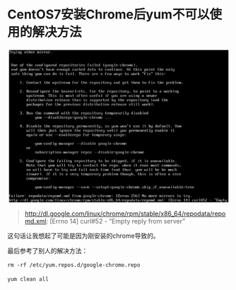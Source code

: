 # CentOS7安装Chrome后yum不可以使用的解决方法

![image-20211224232452083](CentOS7安装Chrome后yum不可以使用的解决方法.assets/image-20211224232452083.png)

> http://dl.google.com/linux/chrome/rpm/stable/x86_64/repodata/repomd.xml: [Errno 14] curl#52 - “Empty reply from server”

这句话让我想起了可能是因为刚安装的chrome导致的。

最后参考了别人的解决方法：

```shell
rm -rf /etc/yum.repos.d/google-chrome.repo

yum clean all
```